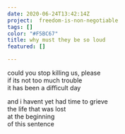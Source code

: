 ```yaml
---
date: 2020-06-24T13:42:14Z
project:  freedom-is-non-negotiable
tags: []
color: "#F5BC67"
title: why must they be so loud
featured: []

---
```

could you stop killing us, please  
if its not too much trouble  
it has been a difficult day

and i havent yet had time to grieve  
the life that was lost  
at the beginning  
of this sentence
